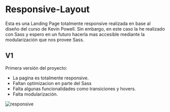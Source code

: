 # Responsive-Layout
Esta es una Landing Page totalmente responsive realizada en base al diseño del curso de Kevin Powell. Sin embargo, en este caso la he realizado con Sass y espero en un futuro hacerla mas accesible
mediante la modularización que nos provee Sass.

## V1
Primera versión del proyecto:
* La pagina es totalmente responsive.
* Faltan optimizacion en parte del Sass
* Falta algunas funcionalidades como transiciones y hovers.
* Falta modularización.



![responsive](https://user-images.githubusercontent.com/81319963/128448953-b097d9fb-e162-4e41-bba4-616785abe064.JPG)




